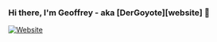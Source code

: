 ### Hi there, I'm Geoffrey - aka [DerGoyote][website] 👋


[![Website](http://project-recruiter.epizy.com/)](http://project-recruiter.epizy.com/)

